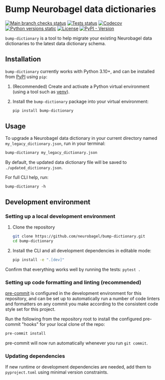 # Bump Neurobagel data dictionaries

[![Main branch checks status](https://img.shields.io/github/check-runs/neurobagel/bump-dictionary/main?style=flat-square&logo=github)](https://github.com/neurobagel/bump-dictionary/actions?query=branch:main)
[![Tests status](https://img.shields.io/github/actions/workflow/status/neurobagel/bump-dictionary/test.yaml?branch=main&style=flat-square&logo=github&label=tests)](https://github.com/neurobagel/bump-dictionary/actions/workflows/test.yaml)
[![Codecov](https://img.shields.io/codecov/c/github/neurobagel/bump-dictionary?style=flat-square&logo=codecov&link=https%3A%2F%2Fcodecov.io%2Fgh%2Fneurobagel%2Fbump-dictionary)](https://app.codecov.io/gh/neurobagel/bump-dictionary)
[![Python versions static](https://img.shields.io/badge/python-3.10%20%7C%203.11-blue?style=flat-square&logo=python)](https://www.python.org)
[![License](https://img.shields.io/github/license/neurobagel/bump-dictionary?style=flat-square&color=purple&link=LICENSE)](LICENSE)
[![PyPI - Version](https://img.shields.io/pypi/v/bump-dictionary?style=flat-square&logo=pypi&link=https%3A%2F%2Fimg.shields.io%2Fpypi%2Fv%2Fbump-dictionary)](https://pypi.org/project/bump-dictionary/)

`bump-dictionary` is a tool to help migrate your existing Neurobagel data dictionaries to the latest data dictionary schema.

## Installation

`bump-dictionary` currently works with Python 3.10+, and can be installed from [PyPI](https://pypi.org/project/bagel/) using `pip`:

1. (Recommended) Create and activate a Python virtual environment (using a tool such as [venv](https://packaging.python.org/en/latest/guides/installing-using-pip-and-virtual-environments/#create-and-use-virtual-environments)).

2. Install the `bump-dictionary` package into your virtual environment:
    ```bash
    pip install bump-dictionary
    ```

## Usage

To upgrade a Neurobagel data dictionary in your current directory named `my_legacy_dictionary.json`, run in your terminal:

```bash
bump-dictionary my_legacy_dictionary.json
```

By default, the updated data dictionary file will be saved to `./updated_dictionary.json`.

For full CLI help, run:
```
bump-dictionary -h
```

## Development environment

### Setting up a local development environment
1. Clone the repository

    ```bash
    git clone https://github.com/neurobagel/bump-dictionary.git
    cd bump-dictionary
    ```

2. Install the CLI and all development dependencies in editable mode:

    ```bash
    pip install -e ".[dev]"
    ```

Confirm that everything works well by running the tests: 
`pytest .`

### Setting up code formatting and linting (recommended)

[pre-commit](https://pre-commit.com/) is configured in the development environment for this repository, and can be set up to automatically run a number of code linters and formatters on any commit you make according to the consistent code style set for this project.

Run the following from the repository root to install the configured pre-commit "hooks" for your local clone of the repo:
```bash
pre-commit install
```

pre-commit will now run automatically whenever you run `git commit`.

### Updating dependencies
If new runtime or development dependencies are needed, add them to `pyproject.toml` using minimal version constraints.
